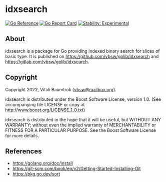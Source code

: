 # idxsearch

[![Go Reference](https://pkg.go.dev/badge/github.com/vbsw/golib/idxsearch.svg)](https://pkg.go.dev/github.com/vbsw/golib/idxsearch) [![Go Report Card](https://goreportcard.com/badge/github.com/vbsw/golib/idxsearch)](https://goreportcard.com/report/github.com/vbsw/golib/idxsearch) [![Stability: Experimental](https://masterminds.github.io/stability/experimental.svg)](https://masterminds.github.io/stability/experimental.html)

## About
idxsearch is a package for Go providing indexed binary search for slices of basic type. It is published on <https://github.com/vbsw/golib/idxsearch> and <https://gitlab.com/vbsw/golib/idxsearch>.

## Copyright
Copyright 2022, Vitali Baumtrok (vbsw@mailbox.org).

idxsearch is distributed under the Boost Software License, version 1.0. (See accompanying file LICENSE or copy at http://www.boost.org/LICENSE_1_0.txt)

idxsearch is distributed in the hope that it will be useful, but WITHOUT ANY WARRANTY; without even the implied warranty of MERCHANTABILITY or FITNESS FOR A PARTICULAR PURPOSE. See the Boost Software License for more details.

## References
- https://golang.org/doc/install
- https://git-scm.com/book/en/v2/Getting-Started-Installing-Git
- https://pkg.go.dev/sort
